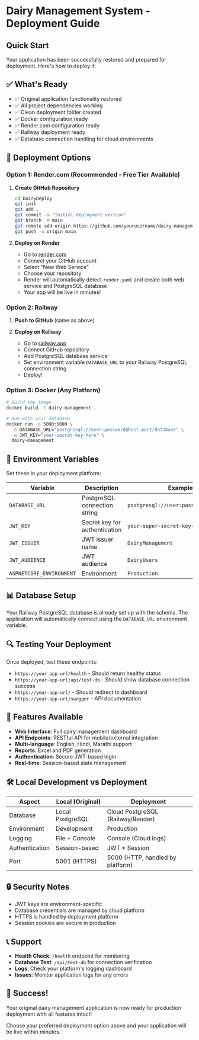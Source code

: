 # Dairy Management System - Deployment Guide

## Quick Start

Your application has been successfully restored and prepared for deployment. Here's how to deploy it:

## ✅ What's Ready

- ✅ Original application functionality restored
- ✅ All project dependencies working
- ✅ Clean deployment folder created
- ✅ Docker configuration ready
- ✅ Render.com configuration ready
- ✅ Railway deployment ready
- ✅ Database connection handling for cloud environments

## 🚀 Deployment Options

### Option 1: Render.com (Recommended - Free Tier Available)

1. **Create GitHub Repository**
   ```bash
   cd DairyDeploy
   git init
   git add .
   git commit -m "Initial deployment version"
   git branch -M main
   git remote add origin https://github.com/yourusername/dairy-management-deploy.git
   git push -u origin main
   ```

2. **Deploy on Render**
   - Go to [render.com](https://render.com)
   - Connect your GitHub account
   - Select "New Web Service"
   - Choose your repository
   - Render will automatically detect `render.yaml` and create both web service and PostgreSQL database
   - Your app will be live in minutes!

### Option 2: Railway

1. **Push to GitHub** (same as above)

2. **Deploy on Railway**
   - Go to [railway.app](https://railway.app)
   - Connect GitHub repository
   - Add PostgreSQL database service
   - Set environment variable `DATABASE_URL` to your Railway PostgreSQL connection string
   - Deploy!

### Option 3: Docker (Any Platform)

```bash
# Build the image
docker build -t dairy-management .

# Run with your database
docker run -p 5000:5000 \
  -e DATABASE_URL="postgresql://user:password@host:port/database" \
  -e JWT_KEY="your-secret-key-here" \
  dairy-management
```

## 🔧 Environment Variables

Set these in your deployment platform:

| Variable | Description | Example |
|----------|-------------|---------|
| `DATABASE_URL` | PostgreSQL connection string | `postgresql://user:pass@host:5432/db` |
| `JWT_KEY` | Secret key for authentication | `your-super-secret-key-32-chars-min` |
| `JWT_ISSUER` | JWT issuer name | `DairyManagement` |
| `JWT_AUDIENCE` | JWT audience | `DairyUsers` |
| `ASPNETCORE_ENVIRONMENT` | Environment | `Production` |

## 📊 Database Setup

Your Railway PostgreSQL database is already set up with the schema. The application will automatically connect using the `DATABASE_URL` environment variable.

## 🔍 Testing Your Deployment

Once deployed, test these endpoints:

- `https://your-app-url/health` - Should return healthy status
- `https://your-app-url/api/test-db` - Should show database connection success
- `https://your-app-url/` - Should redirect to dashboard
- `https://your-app-url/swagger` - API documentation

## 📱 Features Available

- **Web Interface**: Full dairy management dashboard
- **API Endpoints**: RESTful API for mobile/external integration
- **Multi-language**: English, Hindi, Marathi support
- **Reports**: Excel and PDF generation
- **Authentication**: Secure JWT-based login
- **Real-time**: Session-based state management

## 🛠 Local Development vs Deployment

| Aspect | Local (Original) | Deployment |
|--------|------------------|------------|
| Database | Local PostgreSQL | Cloud PostgreSQL (Railway/Render) |
| Environment | Development | Production |
| Logging | File + Console | Console (Cloud logs) |
| Authentication | Session-based | JWT + Session |
| Port | 5001 (HTTPS) | 5000 (HTTP, handled by platform) |

## 🔒 Security Notes

- JWT keys are environment-specific
- Database credentials are managed by cloud platform
- HTTPS is handled by deployment platform
- Session cookies are secure in production

## 📞 Support

- **Health Check**: `/health` endpoint for monitoring
- **Database Test**: `/api/test-db` for connection verification
- **Logs**: Check your platform's logging dashboard
- **Issues**: Monitor application logs for any errors

## 🎉 Success!

Your original dairy management application is now ready for production deployment with all features intact!

Choose your preferred deployment option above and your application will be live within minutes.